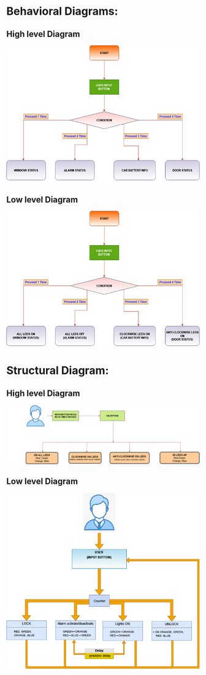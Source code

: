 # Behavioral Diagrams:

## High level Diagram 

![diagram](https://github.com/anushi790/M3_G62/blob/main/BiCom_System/5_ImagesAndVideos/Behavioral%20diagram.png)

## Low level Diagram

![diagram](https://github.com/anushi790/M3_G62/blob/main/BiCom_System/5_ImagesAndVideos/Behavioral%20diagram_low_level.png)

# Structural Diagram:

## High level Diagram

![diagram](https://github.com/anushi790/M3_G62/blob/main/BiCom_System/5_ImagesAndVideos/Structural_diagram.png)

## Low level Diagram

![diagram](https://github.com/anushi790/M3_G62/blob/main/BiCom_System/5_ImagesAndVideos/structural_LL.png)